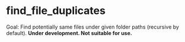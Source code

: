 # find_file_duplicates
Goal: Find potentially same files under given folder paths (recursive by default).
**Under development. Not suitable for use.**
